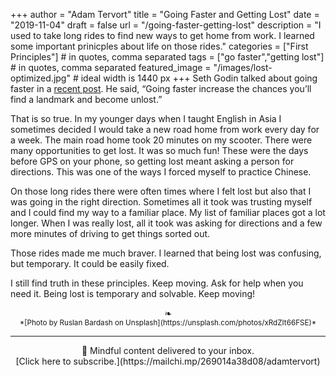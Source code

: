 +++
author = "Adam Tervort"
title = "Going Faster and Getting Lost"
date = "2019-11-04"
draft = false
url = "/going-faster-getting-lost"
description = "I used to take long rides to find new ways to get home from work. I learned some important prinicples about life on those rides."
categories = ["First Principles"] # in quotes, comma separated
tags = ["go faster","getting lost"] # in quotes, comma separated
featured_image = "/images/lost-optimized.jpg" # ideal width is 1440 px
+++
Seth Godin talked about going faster in a [recent post](https://seths.blog/2019/09/if-youre-lost-go-faster/). He said, “Going faster increase the chances you’ll find a landmark and become unlost.” 

That is so true. In my younger days when I taught English in Asia I sometimes decided I would take a new road home from work every day for a week. The main road home took 20 minutes on my scooter. There were many opportunities to get lost. It was so much fun! These were the days before GPS on your phone, so getting lost meant asking a person for directions. This was one of the ways I forced myself to practice Chinese.

On those long rides there were often times where I felt lost but also that I was going in the right direction. Sometimes all it took was trusting myself and I could find my way to a familiar place. My list of familiar places got a lot longer. When I was really lost, all it took was asking for directions and a few more minutes of driving to get things sorted out. 

Those rides made me much braver. I learned that being lost was confusing, but temporary. It could be easily fixed. 

I still find truth in these principles. Keep moving. Ask for help when you need it. Being lost is temporary and solvable. Keep moving!

<center>❧</center>
<center><small> *[Photo by Ruslan Bardash on Unsplash](https://unsplash.com/photos/xRdZIt66FSE)* </small>

---
<center>
📨 Mindful content delivered to your inbox. <br>[Click here to subscribe.](https://mailchi.mp/269014a38d08/adamtervort)</center>